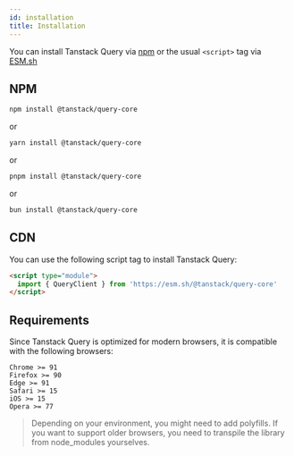 ```yaml
---
id: installation
title: Installation
---
```


You can install Tanstack Query via [npm](https://www.npmjs.com/package/@tanstack/query-core) or the usual `<script>` tag via [ESM.sh](https://esm.sh/@tanstack/query-core)

## NPM
```bash
npm install @tanstack/query-core
```

or

```bash
yarn install @tanstack/query-core
```

or

```bash
pnpm install @tanstack/query-core
```

or

```bash
bun install @tanstack/query-core
```

## CDN
You can use the following script tag to install Tanstack Query:
```html
<script type="module">
  import { QueryClient } from 'https://esm.sh/@tanstack/query-core'
</script>
```

## Requirements
Since Tanstack Query is optimized for modern browsers, it is compatible with the following browsers:
```
Chrome >= 91
Firefox >= 90
Edge >= 91
Safari >= 15
iOS >= 15
Opera >= 77
```

>Depending on your environment, you might need to add polyfills. If you want to support older browsers, you need to transpile the library from node_modules yourselves. 
